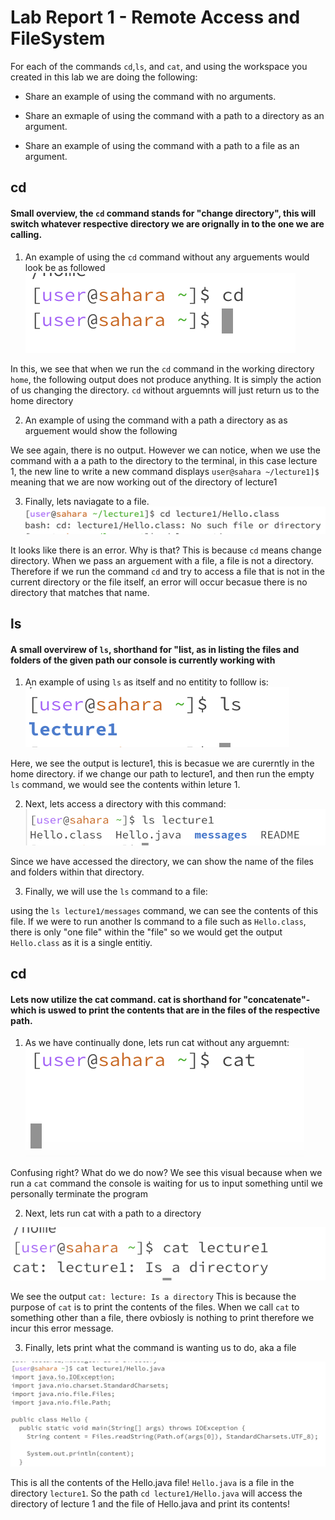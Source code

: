 # Lab Report 1 - Remote Access and FileSystem


For each of the commands `cd`,`ls`, and `cat`, and using the workspace you created in this lab we are doing the following:

* Share an example of using the command with no arguments. 

* Share an exmaple of using the command with a path to a directory as an argument.

* Share an example of using the command with a path to a file as an argument.

## cd

#### Small overview, the `cd` command stands for "change directory", this will switch whatever respective directory we are orignally in to the one we are calling.

1) An example of using the `cd` command without any arguements would look be as followed
   ![Image](cd1.png)

In this, we see that when we run the `cd` command in the working directory `home`, the following output does not produce anything. It is simply the action of us changing the directory. `cd` without arguemnts will just return us to the home directory

2) An example of using the command with a path a directory as as arguement would show the following
 

We see again, there is no output. However we can notice, when we use the command with a a path to the directory to the terminal, in this case lecture 1, the new line to write a new command displays `user@sahara ~/lecture1]$` meaning that we are now working out of the directory of lecture1 

3) Finally, lets naviagate to a file.
   ![Image](cd3.png)


It looks like there is an error. Why is that? This is because `cd` means change directory. When we pass an arguement with a file, a file is not a directory. Therefore if we run the command `cd` and try to access a file that is not in the current directory or the file itself, an error will occur becasue there is no directory that matches that name.

## ls
#### A small overvirew of `ls`, shorthand for "list, as in listing the files and folders of the given path our console is currently working with

1) An example of using `ls` as itself and no entitity to folllow is:
  ![Image](ls1.png)

Here, we see the output is lecture1, this is becasue we are curerntly in the home directory. if we change our path to lecture1, and then run the empty `ls` command, we would see the contents within leture 1. 

2) Next, lets access a directory with this command: 
![Image](ls2.png)

Since we have accessed the directory, we can show the name of the files and folders within that directory.

3) Finally, we will use the `ls` command to a file:


using the `ls lecture1/messages` command, we can see the contents of this file. If we were to run another ls command to a file such as `Hello.class`, there is only "one file" within the "file" so we would get the output `Hello.class` as it is a single entitiy.

## cd 
#### Lets now utilize the cat command. cat is shorthand for "concatenate"- which is uswed to print the contents that are in the files of the respective path.

1) As we have continually done, lets run cat without any arguemnt:
![Image](cat1.png)

Confusing right? What do we do now? We see this visual because when we run a `cat` command the console is waiting for us to input something until we personally terminate the program

2) Next, lets run cat with a path to a directory

![Image](cat2.png)

We see the output `cat: lecture: Is a directory` This is because the purpose of `cat` is to print the contents of the files. When we call `cat` to something other than a file, there ovbiosly is nothing to print therefore we incur this error message.

3) Finally, lets print what the command is wanting us to do, aka a file

![Image](cat3.png)

This is all the contents of the Hello.java file! `Hello.java` is a file in the directory `lecture1`. So the path `cd lecture1/Hello.java` will access the directory of lecture 1 and the file of Hello.java and print its contents!
